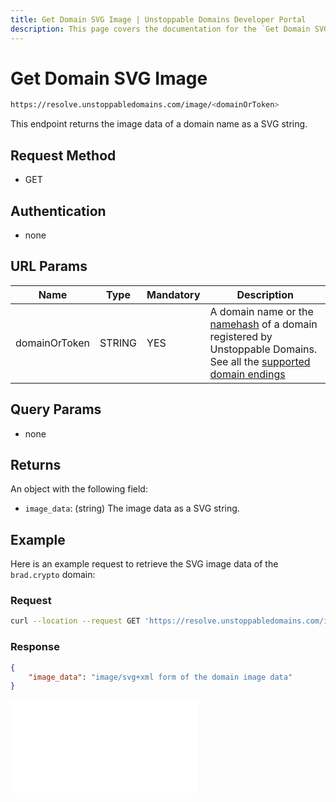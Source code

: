 ```yaml
---
title: Get Domain SVG Image | Unstoppable Domains Developer Portal
description: This page covers the documentation for the `Get Domain SVG Image` endpoint.
---
```


# Get Domain SVG Image

```bash
https://resolve.unstoppabledomains.com/image/<domainOrToken>
```

This endpoint returns the image data of a domain name as a SVG string.

## Request Method

* GET

## Authentication

* none

## URL Params

| Name | Type | Mandatory | Description |
| - | - | - | - |
| domainOrToken | STRING | YES | A domain name or the [namehash](/getting-started/domain-registry-essentials/namehashing.md) of a domain registered by Unstoppable Domains. See all the [supported domain endings](../overview.md#supported-domains-endings) |

## Query Params

* none

## Returns

An object with the following field:

* `image_data`: (string) The image data as a SVG string.

## Example

Here is an example request to retrieve the SVG image data of the `brad.crypto` domain:

### Request

```bash
curl --location --request GET 'https://resolve.unstoppabledomains.com/image/brad.crypto'
```

### Response

```json
{
    "image_data": "image/svg+xml form of the domain image data"
}
```

<embed src="/snippets/_discord.md" />
